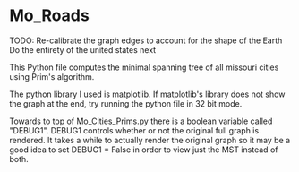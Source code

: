 # Mo_Roads

TODO: Re-calibrate the graph edges to account for the shape of the Earth
      Do the entirety of the united states next

This Python file computes the minimal spanning tree of all missouri cities using Prim's algorithm. 

The python library I used is matplotlib. If matplotlib's library does not show the graph at the end, try running the python file in 32 bit mode.

Towards to top of Mo_Cities_Prims.py there is a boolean variable called "DEBUG1". 
DEBUG1 controls whether or not the original full graph is rendered. It takes a while to actually render the original graph so it may be a good idea to set DEBUG1 = False in order to view just the MST instead of both.

